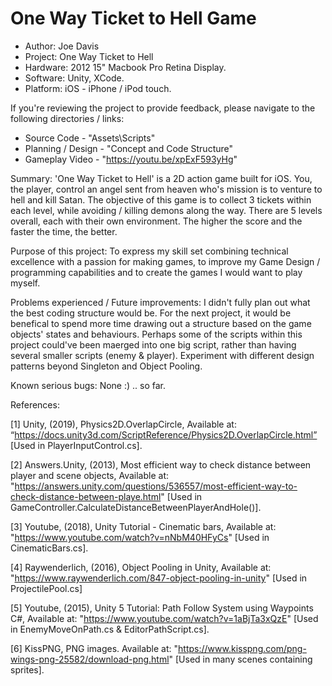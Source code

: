# One Way Ticket to Hell Game
* Author: Joe Davis
* Project: One Way Ticket to Hell
* Hardware: 2012 15" Macbook Pro Retina Display.
* Software: Unity, XCode.
* Platform: iOS - iPhone / iPod touch.

If you're reviewing the project to provide feedback, please navigate to the following directories / links:
* Source Code - "Assets\Scripts"
* Planning / Design - "Concept and Code Structure"
* Gameplay Video - "https://youtu.be/xpExF593yHg"

Summary:
'One Way Ticket to Hell' is a 2D action game built for iOS. You, the player, control an angel sent from heaven who's mission is to venture to hell and kill Satan. The objective of this game is to collect 3 tickets within each level, while avoiding / killing demons along the way. There are 5 levels overall, each with their own environment. The higher the score and the faster the time, the better. 

Purpose of this project:
To express my skill set combining technical excellence with a passion for making games, to improve my Game Design / programming capabilities and to create the games I would want to play myself.

Problems experienced / Future improvements:
I didn't fully plan out what the best coding structure would be. For the next project, it would be benefical to spend more time drawing out a structure based on the game objects' states and behaviours. 
Perhaps some of the scripts within this project could've been maerged into one big script, rather than having several  smaller scripts (enemy & player). 
Experiment with different design patterns beyond Singleton and Object Pooling. 

Known serious bugs:
None :) .. so far.

References:

[1] Unity, (2019), Physics2D.OverlapCircle, Available at: “https://docs.unity3d.com/ScriptReference/Physics2D.OverlapCircle.html” [Used in PlayerInputControl.cs].

[2] Answers.Unity, (2013), Most efficient way to check distance between player and scene objects, Available at: "https://answers.unity.com/questions/536557/most-efficient-way-to-check-distance-between-playe.html" [Used in GameController.CalculateDistanceBetweenPlayerAndHole()].

[3] Youtube, (2018), Unity Tutorial - Cinematic bars, Available at: "https://www.youtube.com/watch?v=nNbM40HFyCs" [Used in CinematicBars.cs].

[4] Raywenderlich, (2016), Object Pooling in Unity, Available at: "https://www.raywenderlich.com/847-object-pooling-in-unity" [Used in ProjectilePool.cs]

[5] Youtube, (2015), Unity 5 Tutorial: Path Follow System using Waypoints C#, Available at: "https://www.youtube.com/watch?v=1aBjTa3xQzE" [Used in EnemyMoveOnPath.cs & EditorPathScript.cs].

[6] KissPNG, PNG images. Available at: "https://www.kisspng.com/png-wings-png-25582/download-png.html" [Used in many scenes containing sprites].
